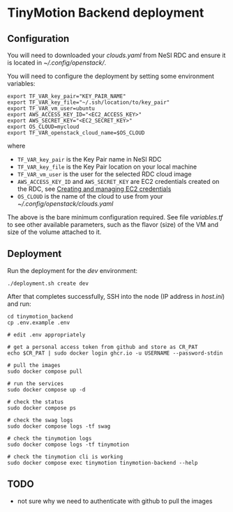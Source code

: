 # TinyMotion Backend deployment

## Configuration

You will need to downloaded your *clouds.yaml* from NeSI RDC and ensure it is located in *~/.config/openstack/*.

You will need to configure the deployment by setting some environment variables:

```
export TF_VAR_key_pair="KEY_PAIR_NAME"
export TF_VAR_key_file="~/.ssh/location/to/key_pair"
export TF_VAR_vm_user=ubuntu
export AWS_ACCESS_KEY_ID="<EC2_ACCESS_KEY>"
export AWS_SECRET_KEY="<EC2_SECRET_KEY>"
export OS_CLOUD=mycloud
export TF_VAR_openstack_cloud_name=$OS_CLOUD
```

where

- `TF_VAR_key_pair` is the Key Pair name in NeSI RDC
- `TF_VAR_key_file` is the Key Pair location on your local machine
- `TF_VAR_vm_user` is the user for the selected RDC cloud image
- `AWS_ACCESS_KEY_ID` and `AWS_SECRET_KEY` are EC2 credentials created on the RDC, see [Creating and managing EC2 credentials](https://support.cloud.nesi.org.nz/user-guides/create-and-manage-object-storage/creating-and-managing-ec2-credentials-via-cli/) 
- `OS_CLOUD` is the name of the cloud to use from your *~/.config/openstack/clouds.yaml*

The above is the bare minimum configuration required. See file *variables.tf*
to see other available parameters, such as the flavor (size) of the VM and size
of the volume attached to it.

## Deployment

Run the deployment for the *dev* environment:

```
./deployment.sh create dev
```

After that completes successfully, SSH into the node (IP address in *host.ini*) and run:

```
cd tinymotion_backend
cp .env.example .env

# edit .env appropriately

# get a personal access token from github and store as CR_PAT
echo $CR_PAT | sudo docker login ghcr.io -u USERNAME --password-stdin

# pull the images
sudo docker compose pull

# run the services
sudo docker compose up -d

# check the status
sudo docker compose ps

# check the swag logs
sudo docker compose logs -tf swag

# check the tinymotion logs
sudo docker compose logs -tf tinymotion

# check the tinymotion cli is working
sudo docker compose exec tinymotion tinymotion-backend --help
```

## TODO

- not sure why we need to authenticate with github to pull the images
